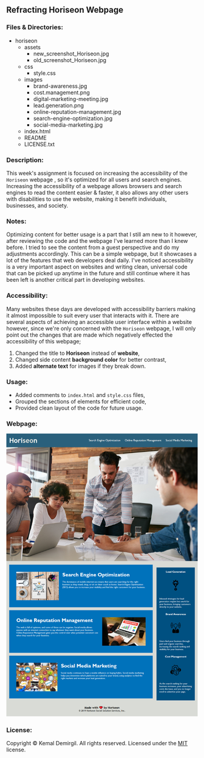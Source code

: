## Refracting Horiseon Webpage

### Files & Directories:
* horiseon
  - assets
    - new_screenshot_Horiseon.jpg
    - old_screenshot_Horiseon.jpg
  - css
    - style.css
  - images
    - brand-awareness.jpg
    - cost.management.png
    - digital-marketing-meeting.jpg
    - lead.generation.png
    - online-reputation-management.jpg
    - search-engine-optimization.jpg
    - social-media-marketing.jpg
  - index.html
  - README
  - LICENSE.txt

### Description:

This week's assignment is focused on increasing the accessibility of the `Horiseon` webpage , so it's optimized for all users and search engines.
Increasing the accessibility of a webpage allows browsers and search engines to read the content easier & faster, it also allows any other users with disabilities to use the website, making it benefit individuals, businesses, and society.

### Notes:
Optimizing content for better usage is a part that I still am new to it however, after reviewing the code and the webpage I've learned more than I knew before. I tried to see the content from a guest perspective and do my adjustments accordingly. This can be a simple webpage, but it showcases a lot of the features that web developers deal daily. I've noticed accessibility is a very important aspect on websites and writing clean, universal code that can be picked up anytime in the future and still continue where it has been left is another critical part in developing websites.

### Accessibility:
Many websites these days are developed with accessibility barriers making it almost impossible to suit every user that interacts with it. There are several aspects of achieving an accessible user interface within a website however, since we're only concerned with the `Horiseon` webpage, I will only point out the changes that are made which negatively effected the accessibility of this webpage;

1. Changed the title to **Horiseon** instead of **website**,
2. Changed side content **background color** for better contrast,
3. Added **alternate text** for images if they break down.

### Usage:
* Added comments to `index.html` and `style.css` files,
* Grouped the sections of elements for efficient code,
* Provided clean layout of the code for future usage.

### Webpage:
![`Horiseon`](assets/new_screenshot_Horiseon.jpg)

### License:

Copyright © Kemal Demirgil. All rights reserved.
Licensed under the [MIT](https://github.com/kemaldemirgil/refracting_horiseon/blob/main/horiseon/LICENSE) license.
